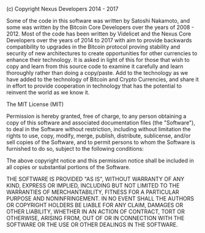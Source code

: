 (c) Copyright Nexus Developers   2014 - 2017

Some of the code in this software was written by Satoshi Nakamoto, and some
was written by the Bitcoin Core Developers over the years of 2008 - 2012. 
Most of the code has been written by Videlicet and the Nexus Core Developers
over the years of 2014 to 2017 with aim to provide backwards compatibility
to upgrades in the Bitcoin protocol proving stability and security of new
architectures to create opportunities for other currencies to enhance their
technology. It is asked in light of this for those that wish to copy and learn
from this source code to examine it carefully and learn thoroughly rather than
doing a copy/paste. Add to the technology as we have added to the technology of
Bitcoin and Crypto Currencies, and share it in effort to provide cooperation in
technology that has the potential to reinvent the world as we know it.


The MIT License (MIT)

Permission is hereby granted, free of charge, to any person obtaining a copy
of this software and associated documentation files (the "Software"), to deal
in the Software without restriction, including without limitation the rights
to use, copy, modify, merge, publish, distribute, sublicense, and/or sell
copies of the Software, and to permit persons to whom the Software is
furnished to do so, subject to the following conditions:

The above copyright notice and this permission notice shall be included in
all copies or substantial portions of the Software.

THE SOFTWARE IS PROVIDED "AS IS", WITHOUT WARRANTY OF ANY KIND, EXPRESS OR
IMPLIED, INCLUDING BUT NOT LIMITED TO THE WARRANTIES OF MERCHANTABILITY,
FITNESS FOR A PARTICULAR PURPOSE AND NONINFRINGEMENT. IN NO EVENT SHALL THE
AUTHORS OR COPYRIGHT HOLDERS BE LIABLE FOR ANY CLAIM, DAMAGES OR OTHER
LIABILITY, WHETHER IN AN ACTION OF CONTRACT, TORT OR OTHERWISE, ARISING FROM,
OUT OF OR IN CONNECTION WITH THE SOFTWARE OR THE USE OR OTHER DEALINGS IN
THE SOFTWARE.
